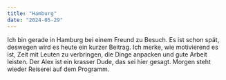 ```yaml
---
title: "Hamburg"
date: "2024-05-29"
---
```


Ich bin gerade in Hamburg bei einem Freund zu Besuch. Es ist schon spät, deswegen wird es heute ein kurzer Beitrag. Ich merke, wie motivierend es ist, Zeit mit Leuten zu verbringen, die Dinge anpacken und gute Arbeit leisten. Der Alex ist ein krasser Dude, das sei hier gesagt. Morgen steht wieder Reiserei auf dem Programm.
